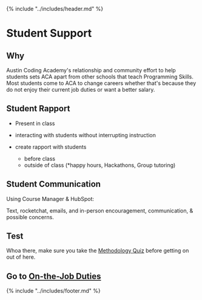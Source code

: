 {% include "../includes/header.md" %}

# Student Support

## Why

Austin Coding Academy's relationship and community effort to help students sets ACA apart from other schools that teach Programming Skills. Most students come to ACA to change careers whether that's because they do not enjoy their current job duties or want a better salary.  


## Student Rapport 

- Present in class
- interacting with students without interrupting instruction
- create rapport with students

    - before class
    - outside of class (*happy hours, Hackathons, Group tutoring)

## Student Communication 

Using Course Manager & HubSpot:

Text, rocketchat, emails, and in-person encouragement,  communication, & possible concerns.


## Test

Whoa there, make sure you take the [Methodology Quiz](https://docs.google.com/forms/d/e/1FAIpQLSel9wu_XF_Y5IU5A_EQLKYOXkiOU5qZe9pUN9gKDaVRJSe-0w/viewform?usp=sf_link) before getting on out of here.

## Go to [On-the-Job Duties](../onTheJob/01DayClass.md)

{% include "../includes/footer.md" %}